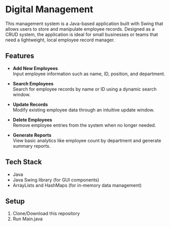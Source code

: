 # Digital Management    

This management system is a Java-based application built with Swing that allows users to store and manipulate employee records. Designed as a CRUD system, the application is ideal for small businesses or teams that need a lightweight, local employee record manager.

## Features

- **Add New Employees**  
  Input employee information such as name, ID, position, and department.

- **Search Employees**  
  Search for employee records by name or ID using a dynamic search window.

- **Update Records**  
  Modify existing employee data through an intuitive update window.

- **Delete Employees**  
  Remove employee entries from the system when no longer needed.

- **Generate Reports**  
  View basic analytics like employee count by department and generate summary reports.

## Tech Stack

- Java  
- Java Swing library (for GUI components)  
- ArrayLists and HashMaps (for in-memory data management)

## Setup

1. Clone/Download this repository
2. Run Main.java
